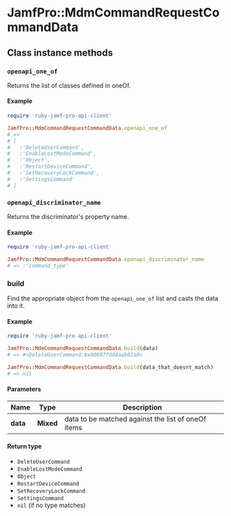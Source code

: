 # JamfPro::MdmCommandRequestCommandData

## Class instance methods

### `openapi_one_of`

Returns the list of classes defined in oneOf.

#### Example

```ruby
require 'ruby-jamf-pro-api-client'

JamfPro::MdmCommandRequestCommandData.openapi_one_of
# =>
# [
#   :'DeleteUserCommand',
#   :'EnableLostModeCommand',
#   :'Object',
#   :'RestartDeviceCommand',
#   :'SetRecoveryLockCommand',
#   :'SettingsCommand'
# ]
```

### `openapi_discriminator_name`

Returns the discriminator's property name.

#### Example

```ruby
require 'ruby-jamf-pro-api-client'

JamfPro::MdmCommandRequestCommandData.openapi_discriminator_name
# => :'command_type'
```

### build

Find the appropriate object from the `openapi_one_of` list and casts the data into it.

#### Example

```ruby
require 'ruby-jamf-pro-api-client'

JamfPro::MdmCommandRequestCommandData.build(data)
# => #<DeleteUserCommand:0x00007fdd4aab02a0>

JamfPro::MdmCommandRequestCommandData.build(data_that_doesnt_match)
# => nil
```

#### Parameters

| Name | Type | Description |
| ---- | ---- | ----------- |
| **data** | **Mixed** | data to be matched against the list of oneOf items |

#### Return type

- `DeleteUserCommand`
- `EnableLostModeCommand`
- `Object`
- `RestartDeviceCommand`
- `SetRecoveryLockCommand`
- `SettingsCommand`
- `nil` (if no type matches)


